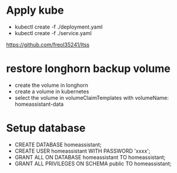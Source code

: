 
# Apply kube 
* kubectl create -f ./deployment.yaml
* kubectl create -f ./service.yaml

https://github.com/freol35241/ltss


# restore longhorn backup volume
- create the volume in longhorn
- create a volume in kubernetes
- select the volume in volumeClaimTemplates with volumeName: homeassistant-data

# Setup database
* CREATE DATABASE homeassistant;
* CREATE USER homeassistant WITH PASSWORD 'xxxx';
* GRANT ALL ON DATABASE homeassistant TO homeassistant;
* GRANT ALL PRIVILEGES  ON SCHEMA public TO homeassistant;
